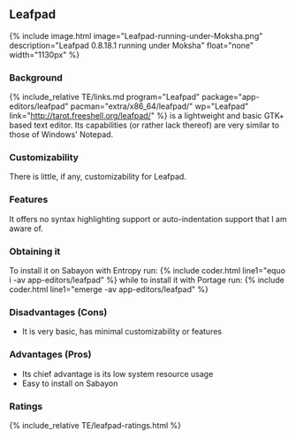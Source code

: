 ## Leafpad
{% include image.html image="Leafpad-running-under-Moksha.png" description="Leafpad 0.8.18.1 running under Moksha" float="none" width="1130px" %}

### Background
{% include_relative TE/links.md program="Leafpad" package="app-editors/leafpad" pacman="extra/x86_64/leafpad/" wp="Leafpad" link="http://tarot.freeshell.org/leafpad/" %} is a lightweight and basic GTK+ based text editor. Its capabilities (or rather lack thereof) are very similar to those of Windows' Notepad.

### Customizability
There is little, if any, customizability for Leafpad.

### Features
It offers no syntax highlighting support or auto-indentation support that I am aware of.

### Obtaining it
To install it on Sabayon with Entropy run:
{% include coder.html line1="equo i -av app-editors/leafpad" %}
while to install it with Portage run:
{% include coder.html line1="emerge -av app-editors/leafpad" %}

### Disadvantages (Cons)
* It is very basic, has minimal customizability or features

### Advantages (Pros)
* Its chief advantage is its low system resource usage
* Easy to install on Sabayon

### Ratings
{% include_relative TE/leafpad-ratings.html %}
